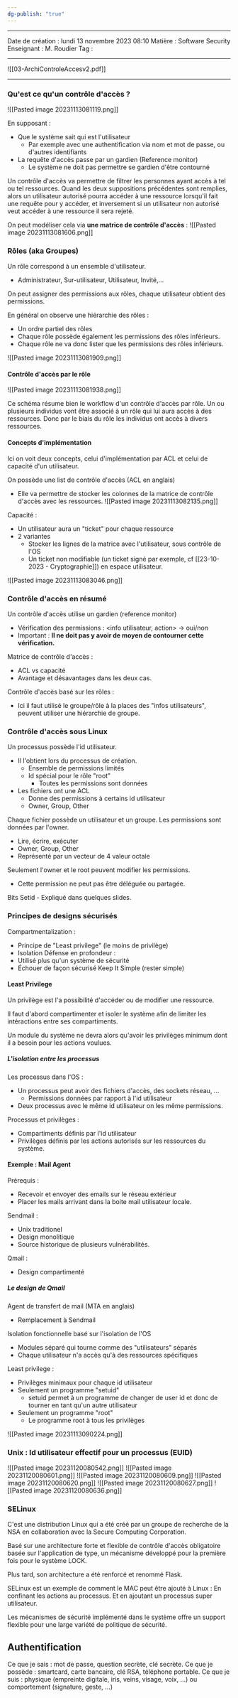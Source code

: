 ```yaml
---
dg-publish: "true"
---
```

---

 Date de création : lundi 13 novembre 2023 08:10
 Matière : Software Security
 Enseignant : M. Roudier
 Tag :

---

 ![[03-ArchiControleAccesv2.pdf]]

---

### Qu'est ce qu'un contrôle d'accès ?

 ![[Pasted image 20231113081119.png]]

En supposant :
- Que le système sait qui est l'utilisateur
	- Par exemple avec une authentification via nom et mot de passe, ou d'autres identifiants
- La requête d'accès passe par un gardien (Reference monitor)
	- Le système ne doit pas permettre se gardien d'être contourné

Un contrôle d'accès va permettre de filtrer les personnes ayant accès à tel ou tel ressources. Quand les deux suppositions précédentes sont remplies, alors un utilisateur autorisé pourra accéder à une ressource lorsqu'il fait une requête pour y accéder, et inversement si un utilisateur non autorisé veut accéder à une ressource il sera rejeté.

On peut modéliser cela via **une matrice de contrôle d'accès** :
![[Pasted image 20231113081606.png]]

### Rôles (aka Groupes)

Un rôle correspond à un ensemble d'utilisateur.
- Administrateur, Sur-utilisateur, Utilisateur, Invité,...

On peut assigner des permissions aux rôles, chaque utilisateur obtient des permissions.

En général on observe une hiérarchie des rôles :
- Un ordre partiel des rôles
- Chaque rôle possède également les permissions des rôles inférieurs.
- Chaque rôle ne va donc lister que les permissions des rôles inférieurs.

![[Pasted image 20231113081909.png]]

#### Contrôle d'accès par le rôle

![[Pasted image 20231113081938.png]]

Ce schéma résume bien le workflow d'un contrôle d'accès par rôle. Un ou plusieurs individus vont être associé à un rôle qui lui aura accès à des ressources. Donc par le biais du rôle les individus ont accès à divers ressources.

#### Concepts d'implémentation

Ici on voit deux concepts, celui d'implémentation par ACL et celui de capacité d'un utilisateur.

On possède une list de contrôle d'accès (ACL en anglais)
- Elle va permettre de stocker les colonnes de la matrice de contrôle d'accès avec les ressources.
![[Pasted image 20231113082135.png]]

Capacité :
- Un utilisateur aura un "ticket" pour chaque ressource
- 2 variantes
	- Stocker les lignes de la matrice avec l'utilisateur, sous contrôle de l'OS
	- Un ticket non modifiable (un ticket signé par exemple, cf [[23-10-2023 - Cryptographie]]) en espace utilisateur.

![[Pasted image 20231113083046.png]]

### Contrôle d'accès en résumé

Un contrôle d'accès utilise un gardien (reference monitor)
- Vérification des permissions : <info utilisateur, action> -> oui/non 
- Important : **Il ne doit pas y avoir de moyen de contourner cette vérification.**

Matrice de contrôle d'accès :
- ACL vs capacité
- Avantage et désavantages dans les deux cas.

Contrôle d'accès basé sur les rôles :
- Ici il faut utilisé le groupe/rôle à la places des "infos utilisateurs", peuvent utiliser une hiérarchie de groupe.

### Contrôle d'accès sous Linux

Un processus possède l'id utilisateur.
- Il l'obtient lors du processus de création.
	- Ensemble de permissions limités
	- Id spécial pour le rôle "root"
		- Toutes les permissions sont données
- Les fichiers ont une ACL
	- Donne des permissions à certains id utilisateur
	- Owner, Group, Other

Chaque fichier possède un utilisateur et un groupe. Les permissions sont données par l'owner.
- Lire, écrire, exécuter
- Owner, Group, Other
- Représenté par un vecteur de 4 valeur octale

Seulement l'owner et le root peuvent modifier les permissions.
- Cette permission ne peut pas être déléguée ou partagée.

Bits Setid - Expliqué dans quelques slides.

### Principes de designs sécurisés

Compartmentalization :
- Principe de "Least privilege" (le moins de privilège)
-  Isolation
Défense en profondeur :
- Utilisé plus qu'un système de sécurité
- Échouer de façon sécurisé
Keep It Simple (rester simple)

#### Least Privilege

Un privilège est l'a possibilité d'accéder ou de modifier une ressource.

Il faut d'abord compartimenter et isoler le système afin de limiter les intéractions entre ses compartiments.

Un module du système ne devra alors qu'avoir les privilèges minimum dont il a besoin pour les actions voulues.

##### L'isolation entre les processus

Les processus dans l'OS :
- Un processus peut avoir des fichiers d'accès, des sockets réseau, ...
	- Permissions données par rapport à l'id utilisateur
- Deux processus avec le même id utilisateur on les même permissions.

Processus et privilèges :
- Compartiments définis par l'id utilisateur
- Privilèges définis par les actions autorisés sur les ressources du système.


#### Exemple : Mail Agent

Prérequis :
- Recevoir et envoyer des emails sur le réseau extérieur
- Placer les mails arrivant dans la boite mail utilisateur locale.

Sendmail :
- Unix traditionel
- Design monolitique
- Source historique de plusieurs vulnérabilités.

Qmail :
- Design compartimenté

##### Le design de Qmail

Agent de transfert de mail (MTA en anglais)
- Remplacement à Sendmail

Isolation fonctionnelle basé sur l'isolation de l'OS
- Modules séparé qui tourne comme des "utilisateurs" séparés
- Chaque utilisateur n'a accès qu'à des ressources spécifiques

Least privilege :
- Privilèges minimaux pour chaque id utilisateur
- Seulement un programme "setuid"
	- setuid permet à un programme de changer de user id et donc de tourner en tant qu'un autre utilisateur
- Seulement un programme "root"
	- Le programme root à tous les privilèges

![[Pasted image 20231113090224.png]]

### Unix : Id utilisateur effectif pour un processus (EUID)

![[Pasted image 20231120080542.png]]
![[Pasted image 20231120080601.png]]
![[Pasted image 20231120080609.png]]
![[Pasted image 20231120080620.png]]
![[Pasted image 20231120080627.png]]
![[Pasted image 20231120080636.png]]

### SELinux

C'est une distribution Linux qui a été créé par un groupe de recherche de la NSA en collaboration avec la Secure Computing Corporation.

Basé sur une architecture forte et flexible de contrôle d'accès obligatoire basée sur l'application de type, un mécanisme développé pour la première fois pour le système LOCK.

Plus tard, son architecture a été renforcé et renommé Flask.

SELinux est un exemple de comment le MAC peut être ajouté à Linux :
	En confinant les actions au processus.
	Et en ajoutant un processus super utilisateur.

Les mécanismes de sécurité implémenté dans le système offre un support flexible pour une large variété de politique de sécurité.

## Authentification

Ce que je sais : mot de passe, question secrète, clé secrète.
Ce que je possède : smartcard, carte bancaire, clé RSA, téléphone portable.
Ce que je suis : physique (empreinte digitale, iris, veins, visage, voix, ...) ou comportement (signature, geste, ...) 

